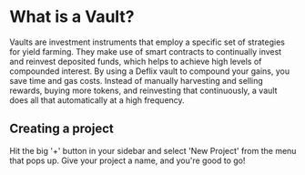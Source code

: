# What is a Vault?

Vaults are investment instruments that employ a specific set of strategies for yield farming. They make use of smart contracts to continually invest and reinvest deposited funds, which helps to achieve high levels of compounded interest. By using a Deflix vault to compound your gains, you save time and gas costs. Instead of manually harvesting and selling rewards, buying more tokens, and reinvesting that continuously, a vault does all that automatically at a high frequency.





## Creating a project

Hit the big '+' button in your sidebar and select 'New Project' from the menu that pops up. Give your project a name, and you're good to go!
